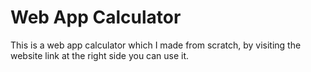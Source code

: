 # Web App Calculator
This is a web app calculator which I made from scratch,
by visiting the website link at the right side you can use it.